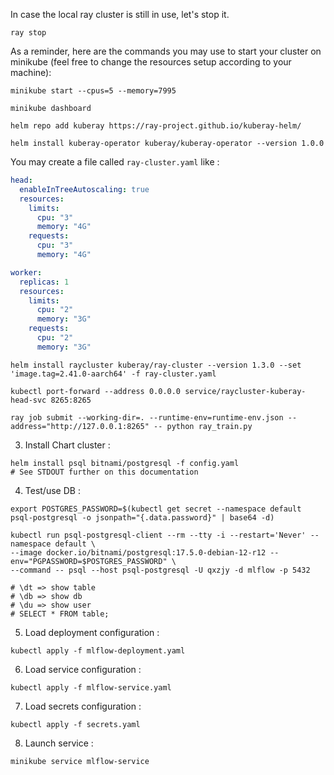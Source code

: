In case the local ray cluster is still in use, let's stop it.
```shell
ray stop 
```

As a reminder, here are the commands you may use to start your cluster on minikube (feel free to change the resources setup according to your machine): 

```shell
minikube start --cpus=5 --memory=7995
```

```shell
minikube dashboard
```

```shell
helm repo add kuberay https://ray-project.github.io/kuberay-helm/
```

```shell
helm install kuberay-operator kuberay/kuberay-operator --version 1.0.0
```

You may create a file called `ray-cluster.yaml` like :
```yaml
head:
  enableInTreeAutoscaling: true
  resources:
    limits:
      cpu: "3"
      memory: "4G"
    requests:
      cpu: "3"
      memory: "4G"

worker:
  replicas: 1
  resources:
    limits:
      cpu: "2"
      memory: "3G"
    requests:
      cpu: "2"
      memory: "3G"
```

```shell
helm install raycluster kuberay/ray-cluster --version 1.3.0 --set 'image.tag=2.41.0-aarch64' -f ray-cluster.yaml
```

```shell
kubectl port-forward --address 0.0.0.0 service/raycluster-kuberay-head-svc 8265:8265
```

```shell
ray job submit --working-dir=. --runtime-env=runtime-env.json --address="http://127.0.0.1:8265" -- python ray_train.py
```


3. Install Chart cluster :
```shell
helm install psql bitnami/postgresql -f config.yaml
# See STDOUT further on this documentation
```

4. Test/use DB :
```shell
export POSTGRES_PASSWORD=$(kubectl get secret --namespace default psql-postgresql -o jsonpath="{.data.password}" | base64 -d)

kubectl run psql-postgresql-client --rm --tty -i --restart='Never' --namespace default \
--image docker.io/bitnami/postgresql:17.5.0-debian-12-r12 --env="PGPASSWORD=$POSTGRES_PASSWORD" \
--command -- psql --host psql-postgresql -U qxzjy -d mlflow -p 5432

# \dt => show table
# \db => show db
# \du => show user
# SELECT * FROM table;
```

5. Load deployment configuration : 
```shell
kubectl apply -f mlflow-deployment.yaml
```

6. Load service configuration :
```shell
kubectl apply -f mlflow-service.yaml
```

7. Load secrets configuration :
```shell
kubectl apply -f secrets.yaml
```

8. Launch service :
```shell
minikube service mlflow-service
```